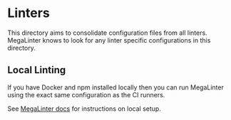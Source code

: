 # Linters

This directory aims to consolidate configuration files from all linters. MegaLinter knows to look for any linter specific configurations in this directory.

## Local Linting

If you have Docker and npm installed locally then you can run MegaLinter using the exact same configuration as the CI runners.

See [MegaLinter docs](https://megalinter.io/latest/mega-linter-runner/) for instructions on local setup.
